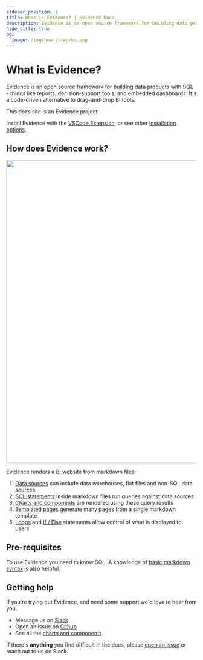 ```yaml
---
sidebar_position: 1
title: What is Evidence? | Evidence Docs
description: Evidence is an open source framework for building data products with SQL - things like reports, decision-support tools, and customer-facing/embedded reporting. It's a code-driven alternative to drag-and-drop BI tools.
hide_title: true
og:
  image: /img/how-it-works.png
---
```


# What is Evidence?

Evidence is an open source framework for building data products with SQL - things like reports, decision-support tools, and embedded dashboards. It's a code-driven alternative to drag-and-drop BI tools.

This docs site is an Evidence project.

Install Evidence with the [VSCode Extension](vscode:extension/Evidence.evidence-vscode), or see other [installation options](/install-evidence).

## How does Evidence work?

<img src='/img/how-it-works.png' width="800px"/>

Evidence renders a BI website from markdown files:

1. [Data sources](/core-concepts/data-sources) can include data warehouses, flat files and non-SQL data sources
1. [SQL statements](/core-concepts/markdown-queries) inside markdown files run queries against data sources
1. [Charts and components](/core-concepts/components) are rendered using these query results
1. [Templated pages](/core-concepts/templated-pages) generate many pages from a single markdown template
1. [Loops](/core-concepts/loops) and [If / Else](/core-concepts/if-else) statements allow control of what is displayed to users

## Pre-requisites

To use Evidence you need to know SQL. A knowledge of [basic markdown syntax](/reference/markdown) is also helpful.

## Getting help

If you're trying out Evidence, and need some support we'd love to hear from you.

- Message us on <a href='https://slack.evidence.dev' target="_blank">Slack</a>
- Open an issue on <a href='https://github.com/evidence-dev/evidence' target="_blank">Github</a>
- See all the <a href="https://docs.evidence.dev/components/all-components" target="_blank">charts and components</a>.

If there's **anything** you find difficult in the docs, please [open an issue](https://github.com/evidence-dev/evidence/issues/new/choose) or reach out to us on Slack.

